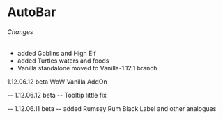 # AutoBar

###### Changes
*  added Goblins and High Elf
* added Turtles waters and foods
* Vanilla standalone moved to Vanilla-1.12.1 branch

1.12.06.12 beta WoW Vanilla AddOn

-- 1.12.06.12 beta
-- Tooltip little fix 

-- 1.12.06.11 beta
-- added Rumsey Rum Black Label and other analogues